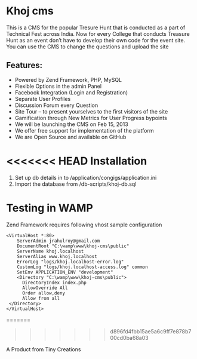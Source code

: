 Khoj cms
========
This is a CMS for the popular Tresure Hunt that is conducted as a part of Technical Fest across India. Now for every College that conducts  Treasure Hunt as an event don’t have to develop their own code for the event site. You can use the CMS to change the questions and upload the site

Features:
--------------
- Powered by Zend Framework, PHP, MySQL
- Flexible Options in the admin Panel
- Facebook Integration (Login and Registration)
- Separate User Profiles
- Discussion Forum every Question
- Site Tour – to present yourselves to the first visitors of the site
- Gamification through New Metrics for User Progress bypoints
- We will be launching the CMS on Feb 15, 2013
- We offer free support for implementation of the platform 
- We are Open Source and available on GitHub

<<<<<<< HEAD
Installation
============
1. Set up db details in to /application/congigs/application.ini
2. Import the database from /db-scripts/khoj-db.sql

Testing in WAMP
===============
Zend Framework requires following vhost sample configuration

	<VirtualHost *:80>
		ServerAdmin jrahulroy@gmail.com
		DocumentRoot "C:\wamp\www\khoj-cms\public"
		ServerName khoj.localhost
		ServerAlias www.khoj.localhost
		ErrorLog "logs/khoj.localhost-error.log"
		CustomLog "logs/khoj.localhost-access.log" common
		SetEnv APPLICATION_ENV "development"
		<Directory "C:\wamp\www\khoj-cms\public">
		  DirectoryIndex index.php
		  AllowOverride All
		  Order allow,deny
		  Allow from all
	 </Directory>
	</VirtualHost>

=======
>>>>>>> d896fd4fbb15ae5a6c9ff7e878b700cd0ba68a03

A Product from Tiny Creations
